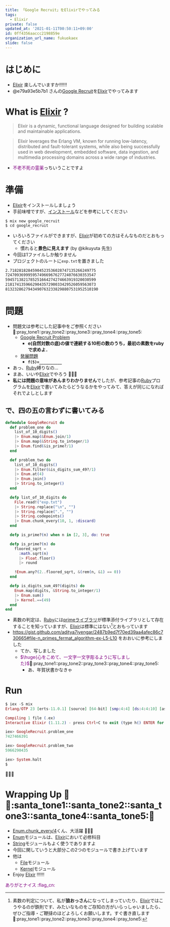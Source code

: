 ```yaml
---
title: 「Google Recruit」をElixirでやってみる
tags:
  - Elixir
private: false
updated_at: '2021-01-11T00:50:11+09:00'
id: 0ff4356aaccc2198859e
organization_url_name: fukuokaex
slide: false
---
```

# はじめに
- [Elixir](https://elixir-lang.org/) 楽しんでいますか:bangbang::bangbang::bangbang:
- @e79a93e5b7b1 さんの[Google Recruit](https://qiita.com/e79a93e5b7b1/items/bb28052be369380f7615)を[Elixir](https://elixir-lang.org/)でやってみます

# What is [Elixir](https://elixir-lang.org/) ?

> Elixir is a dynamic, functional language designed for building scalable and maintainable applications.

> Elixir leverages the Erlang VM, known for running low-latency, distributed and fault-tolerant systems, while also being successfully used in web development, embedded software, data ingestion, and multimedia processing domains across a wide range of industries.

- <font color="purple">不老不死の霊薬</font>っちいうことですよ

# 準備
- [Elixir](https://elixir-lang.org/)をインストールしましょう
- 手前味噌ですが、[インストール](https://qiita.com/torifukukaiou/items/d04d0273749c41eb50af#0-%E3%82%A4%E3%83%B3%E3%82%B9%E3%83%88%E3%83%BC%E3%83%AB)などを参考にしてください

```
$ mix new google_recruit
$ cd google_recruit
```

- いろいろファイルができますが、[Elixir](https://elixir-lang.org/)が初めての方はそんなものだとおもってください
    - 慣れると**景色に見えます** (by @kikuyuta 先生)
- 今回は1ファイルしか触りません
- プロジェクトのルートに`exp.txt`を置きました

```exp.txt
2.71828182845904523536028747135266249775
7247093699959574966967627724076630353547
5945713821785251664274274663919320030599
2181741359662904357290033429526059563073
81323286279434907632338298807531952510190
```

# 問題
- 問題文は参考にした記事中をご参照ください :pray::pray_tone1::pray_tone2::pray_tone3::pray_tone4::pray_tone5:
    - [Google Recruit Problem](https://qiita.com/e79a93e5b7b1/items/bb28052be369380f7615#google-recruit-problem)
        - **e(自然対数の底)の値で連続する10桁の数のうち，最初の素数をrubyで求めよ．**
    - [発展問題](https://qiita.com/e79a93e5b7b1/items/bb28052be369380f7615#%E7%99%BA%E5%B1%95%E5%95%8F%E9%A1%8C)
        - **`f(5)=__________`**
- あっ、[Ruby](https://www.ruby-lang.org/ja/)縛りなの...
- まあ、いいや[Elixir](https://elixir-lang.org/)でやろう :rocket::rocket::rocket: 
- **私には問題の意味があんまりわかりません**でしたが、参考記事の[Ruby](https://www.ruby-lang.org/ja/)プログラムを[Elixir](https://elixir-lang.org/)で書いてみたらどうなるかをやってみて、答えが同じになればそれでよしとします  

## で、四の五の言わずに書いてみる

```elixir:lib/google_recruit.ex
defmodule GoogleRecruit do
  def problem_one do
    list_of_10_digits()
    |> Enum.map(&Enum.join/1)
    |> Enum.map(&String.to_integer/1)
    |> Enum.find(&is_prime?/1)
  end

  def problem_two do
    list_of_10_digits()
    |> Enum.filter(&is_digits_sum_49?/1)
    |> Enum.at(4)
    |> Enum.join()
    |> String.to_integer()
  end

  defp list_of_10_digits do
    File.read!("exp.txt")
    |> String.replace("\n", "")
    |> String.replace(".", "")
    |> String.codepoints()
    |> Enum.chunk_every(10, 1, :discard)
  end

  defp is_prime?(n) when n in [2, 3], do: true

  defp is_prime?(n) do
    floored_sqrt =
      :math.sqrt(n)
      |> Float.floor()
      |> round

    !Enum.any?(2..floored_sqrt, &(rem(n, &1) == 0))
  end

  defp is_digits_sum_49?(digits) do
    Enum.map(digits, &String.to_integer/1)
    |> Enum.sum()
    |> Kernel.==(49)
  end
end
```

- 素数の判定は、[Ruby](https://www.ruby-lang.org/ja/)には[primeライブラリ](https://docs.ruby-lang.org/ja/3.0.0/library/prime.html)が標準添付ライブラリとして存在することを知っていますが、[Elixir](https://elixir-lang.org/)は標準にはない[^1]とおもっています
- https://gist.github.com/aditya7iyengar/2487b9ed7f70ed39aa4afec86c730665#file-n_primes_fermat_algorithm-ex-L5-L10 をおおいに参考にしました
    - てか、写しました
    - <font color="purple">$\huge{心をこめて、一文字一文字彫るように写しました}$</font>:pray::pray_tone1::pray_tone2::pray_tone3::pray_tone4::pray_tone5:
        - あ、年賀状書かなきゃ

[^1]: 素数の判定について、私が**狼おっさん**になってしまっていたり、[Elixir](https://elixir-lang.org/)ではこうやるのが鉄則です、みたいなものをご存知の方がいらっしゃいましたら、ぜひご指導・ご鞭撻のほどよろしくお願いします。すぐ書き直します :pray::pray_tone1::pray_tone2::pray_tone3::pray_tone4::pray_tone5: 

# Run

```elixir
$ iex -S mix
Erlang/OTP 23 [erts-11.0.1] [source] [64-bit] [smp:4:4] [ds:4:4:10] [async-threads:1] [hipe]

Compiling 1 file (.ex)
Interactive Elixir (1.11.2) - press Ctrl+C to exit (type h() ENTER for help)

iex> GoogleRecruit.problem_one
7427466391

iex> GoogleRecruit.problem_two
5966290435

iex> System.halt
$
```

:tada::tada::tada:

# Wrapping Up :christmas_tree::santa::santa_tone1::santa_tone2::santa_tone3::santa_tone4::santa_tone5::christmas_tree:
- [Enum.chunk_every/4](https://hexdocs.pm/elixir/Enum.html#chunk_every/4)くん、大活躍 :rocket::rocket::rocket: 
- [Enum](https://hexdocs.pm/elixir/Enum.html#content)モジュールは、[Elixir](https://elixir-lang.org/)において必修科目
- [String](https://hexdocs.pm/elixir/String.html#content)モジュールもよく使うでありますよ
- 今回に関していうと大部分この2つのモジュールで書き上げています
- 他は
    - [File](https://hexdocs.pm/elixir/File.html#content)モジュール
    - [Kernel](https://hexdocs.pm/elixir/Kernel.html#content)モジュール
- Enjoy [Elixir](https://elixir-lang.org/) :bangbang::bangbang::bangbang:

<font color="purple">ありがとナイス :flag_cn:</font>
